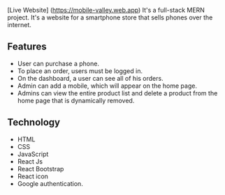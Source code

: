 
[Live Website] (https://mobile-valley.web.app)
It's a full-stack MERN project. It's a website for a smartphone store that sells phones over the internet.

## Features
* User can purchase a phone.
* To place an order, users must be logged in.
* On the dashboard, a user can see all of his orders.
* Admin can add a mobile, which will appear on the home page.
* Admins can view the entire product list and delete a product from the home page that is dynamically removed.

## Technology
* HTML
* CSS
* JavaScript
* React Js
* React Bootstrap
* React icon
* Google authentication.

